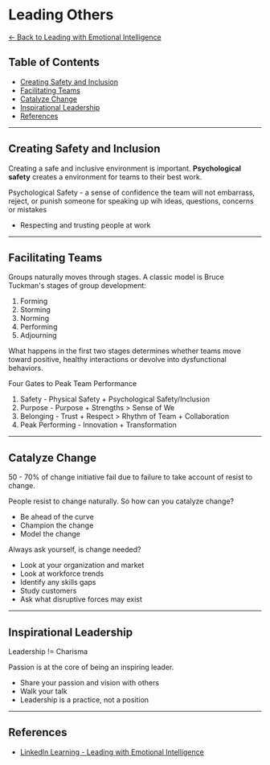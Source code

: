 # Leading Others

[<- Back to Leading with Emotional Intelligence](../README.md)

## Table of Contents

* [Creating Safety and Inclusion](#creating-safety-and-inclusion)
* [Facilitating Teams](#facilitating-teams)
* [Catalyze Change](#catalyze-change)
* [Inspirational Leadership](#inspirational-leadership)
* [References](#references)

---

## Creating Safety and Inclusion

Creating a safe and inclusive environment is important. __Psychological safety__ creates a environment for teams to their best work.

Psychological Safety - a sense of confidence the team will not embarrass, reject, or punish someone for speaking up wih ideas, questions, concerns or mistakes

* Respecting and trusting people at work

---

## Facilitating Teams

Groups naturally moves through stages. A classic model is Bruce Tuckman's stages of group development:

1. Forming
2. Storming
3. Norming
4. Performing
5. Adjourning

What happens in the first two stages determines whether teams move toward positive, healthy interactions or devolve into dysfunctional behaviors.

Four Gates to Peak Team Performance

1. Safety - Physical Safety + Psychological Safety/Inclusion
2. Purpose - Purpose + Strengths > Sense of We
3. Belonging - Trust + Respect > Rhythm of Team + Collaboration
4. Peak Performing - Innovation + Transformation

---

## Catalyze Change

50 - 70% of change initiative fail due to failure to take account of resist to change.

People resist to change naturally. So how can you catalyze change?

* Be ahead of the curve
* Champion the change
* Model the change

Always ask yourself, is change needed?

* Look at your organization and market
* Look at workforce trends
* Identify any skills gaps
* Study customers
* Ask what disruptive forces may exist

---

## Inspirational Leadership

Leadership != Charisma

Passion is at the core of being an inspiring leader.

* Share your passion and vision with others
* Walk your talk
* Leadership is a practice, not a position

---

## References

* [LinkedIn Learning - Leading with Emotional Intelligence](https://www.linkedin.com/learning/leading-with-emotional-intelligence-3)
